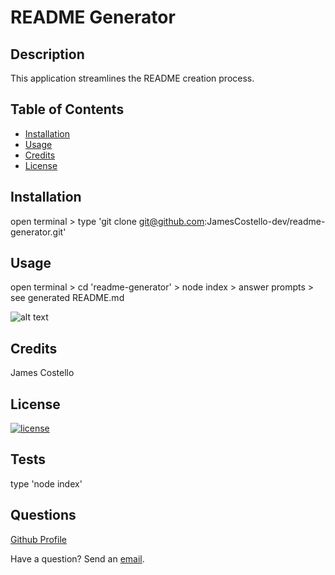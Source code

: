 # README Generator

## Description

This application streamlines the README creation process.

## Table of Contents

* [Installation](#installation)
* [Usage](#usage)
* [Credits](#credits)
* [License](#license)

## Installation

open terminal > type 'git clone git@github.com:JamesCostello-dev/readme-generator.git'

## Usage

open terminal > cd 'readme-generator' > node index > answer prompts > see generated README.md

![alt text](assets/images/screenshot.png)

## Credits

James Costello

## License 

[![license](https://img.shields.io/badge/License-MIT-green.svg)](https://shields.io/)

## Tests

type 'node index'

## Questions

[Github Profile](https://github.com/JamesCostello-dev)

Have a question?  Send an [email](fake_email123@email.com).
